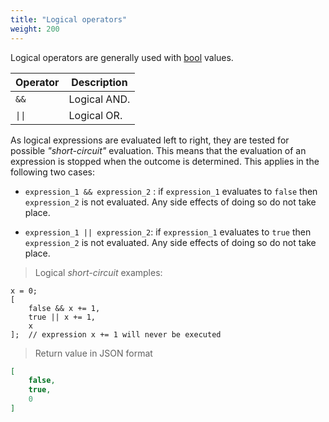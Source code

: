 ```yaml
---
title: "Logical operators"
weight: 200
---
```


Logical operators are generally used with [bool](../../data-types/bool) values.

Operator | Description
-------- | -----------
`&&` | Logical AND.
`\|\|` | Logical OR.

As logical expressions are evaluated left to right, they are tested for possible *"short-circuit"* evaluation. This means that the evaluation of an expression is stopped when the outcome is determined. This applies in the following two cases:

* `expression_1 && expression_2` : if `expression_1` evaluates to `false` then `expression_2` is not evaluated. Any side effects of doing so do not take place.

* `expression_1 || expression_2`: if `expression_1` evaluates to `true` then `expression_2` is not evaluated. Any side effects of doing so do not take place.

> Logical *short-circuit* examples:

```thingsdb,json_response
x = 0;
[
    false && x += 1,
    true || x += 1,
    x
];  // expression x += 1 will never be executed
```

> Return value in JSON format

```json
[
    false,
    true,
    0
]
```
